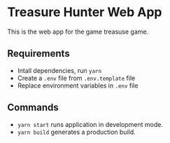 # Treasure Hunter Web App

This is the web app for the game treasuse game.

## Requirements

- Intall dependencies, run `yarn`
- Create a `.env` file from `.env.template` file
- Replace environment variables in `.env` file

## Commands

- `yarn start` runs application in development mode.
- `yarn build` generates a production build.
